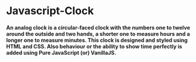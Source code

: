 # Javascript-Clock


#### An analog clock is a circular-faced clock with the numbers one to twelve around the outside and two hands, a shorter one to measure hours and a longer one to measure minutes. This clock is designed and styled using HTML and CSS. Also behaviour or the ability to show time perfectly is added using Pure JavaScript (or) VanillaJS.
